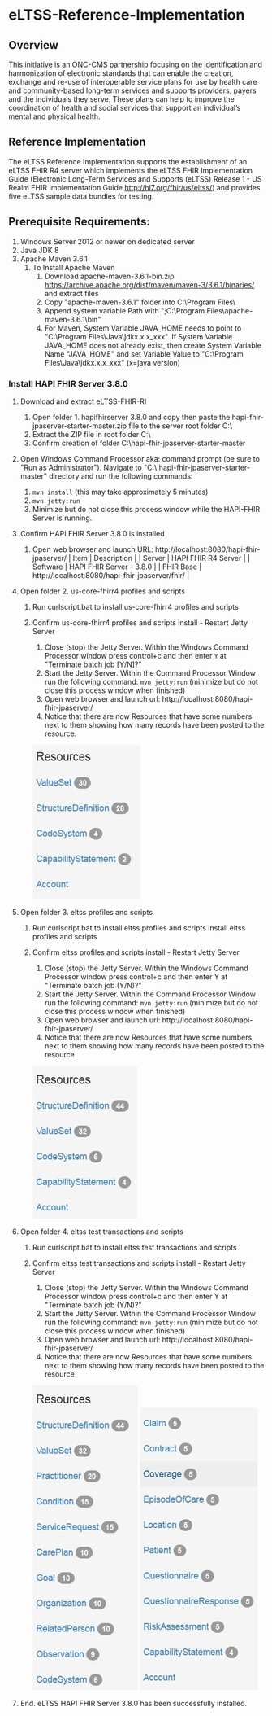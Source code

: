 # eLTSS-Reference-Implementation

## Overview

This initiative is an ONC-CMS partnership focusing on the identification and harmonization of electronic standards that can enable the creation, exchange and re-use of interoperable service plans for use by health care and community-based long-term services and supports providers, payers and the individuals they serve. These plans can help to improve the coordination of health and social services that support an individual’s mental and physical health.

## Reference Implementation

The eLTSS Reference Implementation supports the establishment of an eLTSS FHIR R4 server which implements the eLTSS FHIR Implementation Guide (Electronic Long-Term Services and Supports (eLTSS) Release 1 - US Realm FHIR Implementation Guide http://hl7.org/fhir/us/eltss/) and provides five eLTSS sample data bundles for testing. 

## Prerequisite Requirements:
1.	Windows Server 2012 or newer on dedicated server
2.	Java JDK 8
3.	Apache Maven 3.6.1 
    1. To Install Apache Maven
        1.	Download apache-maven-3.6.1-bin.zip https://archive.apache.org/dist/maven/maven-3/3.6.1/binaries/ and extract files
        2.	Copy "apache-maven-3.6.1" folder into C:\Program Files\
        3.	Append system variable Path with ";C:\Program Files\apache-maven-3.6.1\bin"
        4.	For Maven, System Variable JAVA_HOME needs to point to "C:\Program Files\Java\jdkx.x.x_xxx".  If System Variable JAVA_HOME does not already exist, then create System Variable Name "JAVA_HOME" and set Variable Value to "C:\Program Files\Java\jdkx.x.x_xxx" (x=java version)

### Install HAPI FHIR Server 3.8.0
1.	Download and extract eLTSS-FHIR-RI 
    1. Open folder 1. hapifhirserver 3.8.0  and copy then paste the hapi-fhir-jpaserver-starter-master.zip file to the server root folder C:\
    2. Extract the ZIP file in root folder C:\
    3. Confirm creation of folder C:\hapi-fhir-jpaserver-starter-master
2. Open Windows Command Processor aka: command prompt (be sure to "Run as Administrator"). Navigate to "C:\ hapi-fhir-jpaserver-starter-master" directory and run the following commands:
    1. `mvn install` (this may take approximately 5 minutes)
    2. `mvn jetty:run` 
    3. Minimize but do not close this process window while the HAPI-FHIR Server is running.
3. Confirm HAPI FHIR Server 3.8.0 is installed
    1. Open web browser and launch URL: http://localhost:8080/hapi-fhir-jpaserver/
        | Item | Description |
        | Server | HAPI FHIR R4 Server |
        | Software | HAPI FHIR Server - 3.8.0 |
        | FHIR Base | http://localhost:8080/hapi-fhir-jpaserver/fhir/ |

4. Open folder 2. us-core-fhirr4 profiles and scripts
    1. Run curlscript.bat to install us-core-fhirr4 profiles and scripts
    2. Confirm us-core-fhirr4 profiles and scripts install - Restart Jetty Server
        1. Close (stop) the Jetty Server. Within the Windows Command Processor window press control+c and then enter `Y` at "Terminate batch job [Y/N]?"
        2. Start the Jetty Server.  Within the Command Processor Window run the following command: `mvn jetty:run` (minimize but do not close this process window when finished)
        3. Open web browser and launch url: http://localhost:8080/hapi-fhir-jpaserver/
        4. Notice that there are now Resources that have some numbers next to them showing how many records have been posted to the resource.
        
        ![alt text](https://github.com/onc-healthit/eLTSS-Reference-Implementation/blob/master/5.%20Installation%20instructions/README-images/Resources-1.jpg)

5. Open folder 3. eltss profiles and scripts
    1. Run curlscript.bat to install eltss profiles and scripts install eltss profiles and scripts
    2. Confirm eltss profiles and scripts install - Restart Jetty Server 
        1. Close (stop) the Jetty Server. Within the Windows Command Processor window press control+c and then enter Y at "Terminate batch job (Y/N)?"
        2. Start the Jetty Server.  Within the Command Processor Window run the following command: `mvn jetty:run` (minimize but do not close this process window when finished)
        3. Open web browser and launch url: http://localhost:8080/hapi-fhir-jpaserver/
        4. Notice that there are now Resources that have some numbers next to them showing how many records have been posted to the resource

        ![alt text](https://github.com/onc-healthit/eLTSS-Reference-Implementation/blob/master/5.%20Installation%20instructions/README-images/Resources-2.jpg)

6. Open folder 4. eltss test transactions and scripts
    1. Run curlscript.bat to install eltss test transactions and scripts
    2. Confirm eltss test transactions and scripts install - Restart Jetty Server 
        1. Close (stop) the Jetty Server. Within the Windows Command Processor window press control+c and then enter Y at "Terminate batch job (Y/N)?"
        2. Start the Jetty Server.  Within the Command Processor Window run the following command: `mvn jetty:run` (minimize but do not close this process window when finished)
        3. Open web browser and launch url: http://localhost:8080/hapi-fhir-jpaserver/
        4. Notice that there are now Resources that have some numbers next to them showing how many records have been posted to the resource

        ![alt text](https://github.com/onc-healthit/eLTSS-Reference-Implementation/blob/master/5.%20Installation%20instructions/README-images/Resources-3.jpg)
        ![alt text](https://github.com/onc-healthit/eLTSS-Reference-Implementation/blob/master/5.%20Installation%20instructions/README-images/Resources-4.jpg)

7. End. eLTSS HAPI FHIR Server 3.8.0 has been successfully installed.  


